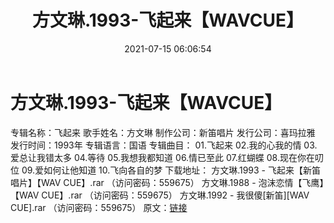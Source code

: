 ﻿---
title: 方文琳.1993-飞起来【WAVCUE】
date: 2021-07-15 06:06:54
categories: WAV车载音乐、镜像
tags: 华语中文
---
# 方文琳.1993-飞起来【WAVCUE】

专辑名称：飞起来
歌手姓名：方文琳
制作公司：新笛唱片
发行公司：喜玛拉雅
发行时间：1993年
专辑语言：国语
专辑曲目：
01.飞起来
02.我的心我的情
03.爱总让我错太多
04.等待
05.我想我都知道
06.情已至此
07.红蝴蝶
08.现在你在叨位
09.爱如何让他知道
10.飞向各自的梦
下载地址：
方文琳.1993 - 飞起来【新笛唱片】【WAV
CUE】.rar （访问密码：559675）
方文琳.1988 - 泡沫恋情【飞鹰】【WAV CUE】.rar （访问密码：559675）
方文琳.1992 - 我很傻[新笛][WAV CUE].rar （访问密码：559675）
原文：[链接](https://blog.sina.com.cn/s/blog_1647c7e7601030su3.html)
